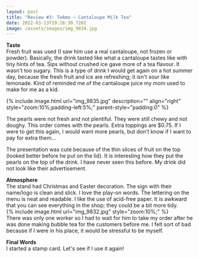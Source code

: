 ```yaml
---
layout: post
title: "Review #3: TeAmo ~ Cantaloupe Milk Tea"
date: 2022-03-13T19:28:30.720Z
image: /assets/images/img_9834.jpg
---
```

**Taste**\
Fresh fruit was used (I saw him use a real cantaloupe, not frozen or powder). Basically, the drink tasted like what a cantaloupe tastes like with tiny hints of tea. Sips without crushed ice gave more of a tea flavour. It wasn't too sugary. This is a type of drink I would get again on a hot summer day, because the fresh fruit and ice are refreshing; it isn't sour like lemonade. Kind of reminded me of the cantaloupe juice my mom used to make for me as a kid.

{% include image.html url="img_9835.jpg"  description="" align="right" style="zoom:10%;padding-left:5%;" parent-style="padding:0" %}

The pearls were not fresh and not plentiful. They were still chewy and not doughy. This order comes with the pearls. Extra toppings are $0.75. If I were to get this again, I would want more pearls, but don't know if I want to pay for extra them...

The presentation was cute because of the thin slices of fruit on the top (looked better before he put on the lid). It is interesting how they put the pearls on the top  of the drink. I have never seen this before. My drink did not look like their advertisement.

**Atmosphere**\
The stand had Christmas and Easter decoration. The sign with their name/logo is clean and slick. I love the play-on words. The lettering on the menu is neat and readable.  I like the use of acid-free paper. It is awkward that you can see everything in the shop; they could be a bit more tidy.\
{% include image.html url="img_9832.jpg" style="zoom:10%;" %}\
There was only one worker so I had to wait for him to take my order after he was done making bubble tea for the customers before me. I felt sort of bad because if I were in his place, it would be stressful to be myself.

**Final Words**\
I started a stamp card. Let's see if I use it again!